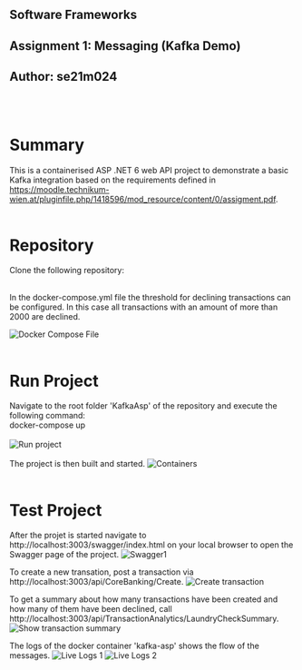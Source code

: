 ## Software Frameworks

## Assignment 1: Messaging (Kafka Demo)

## Author: se21m024

<br/>
<br/>

# Summary

This is a containerised ASP .NET 6 web API project to demonstrate a basic Kafka integration based on the requirements defined in https://moodle.technikum-wien.at/pluginfile.php/1418596/mod_resource/content/0/assigment.pdf.
<br/>
<br/>

# Repository

Clone the following repository:
<br/>

<br/>
In the docker-compose.yml file the threshold for declining transactions can be configured. In this case all transactions with an amount of more than 2000 are declined.

![Docker Compose File](./Screenshots/DockerComposeFile.png)
<br/>
<br/>

# Run Project

Navigate to the root folder 'KafkaAsp' of the repository and execute the following command:
<br/>
docker-compose up
<br/>
<br/>
![Run project](./Screenshots/DockerCompose.png)
<br/>
<br/>
The project is then built and started.
![Containers](./Screenshots/DockerContainers.png)
<br/>
<br/>

# Test Project

After the projet is started navigate to http://localhost:3003/swagger/index.html on your local browser to open the Swagger page of the project.
![Swagger1](./Screenshots/Swagger1.png)

To create a new transation, post a transaction via http://localhost:3003/api/CoreBanking/Create.
![Create transaction](./Screenshots/Swagger2.png)

To get a summary about how many transactions have been created and how many of them have been declined, call http://localhost:3003/api/TransactionAnalytics/LaundryCheckSummary.
![Show transaction summary](./Screenshots/Swagger3.png)

The logs of the docker container 'kafka-asp' shows the flow of the messages.
![Live Logs 1](./Screenshots/DemoLog1.png)
![Live Logs 2](./Screenshots/DemoLog2.png)
